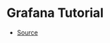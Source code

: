 # Grafana Tutorial

- [Source](https://www.datacamp.com/tutorial/grafana-tutorial-monitoring-machine-learning-models)
